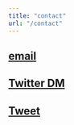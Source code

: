 ```yaml
---
title: "contact"
url: "/contact"
---
```


## [email](/email)

## [Twitter DM](https://twitter.com/messages/compose?recipient_id=1188270454303277056)

## [Tweet](https://twitter.com/intent/tweet?text=.%40benkitia%20)
